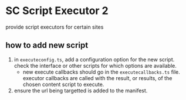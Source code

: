 # SC Script Executor 2
provide script executors for certain sites

## how to add new script
1. in `executeconfig.ts`, add a configuration option for the new script. check the interface or other scripts for which options are available.
    - new execute callbacks should go in the `executecallbacks.ts` file. executor callbacks are called with the result, or results, of the chosen content script to execute.
2. ensure the url being targetted is added to the manifest.